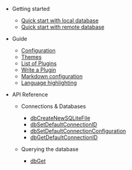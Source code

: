 - Getting started

  - [Quick start with local database](quickstart.md)
  - [Quick start with remote database](quickstart_remote.md)

- Guide

  - [Configuration](configuration.md)
  - [Themes](themes.md)
  - [List of Plugins](plugins.md)
  - [Write a Plugin](write-a-plugin.md)
  - [Markdown configuration](markdown.md)
  - [Language highlighting](language-highlight.md)

- API Reference

  - Connections & Databases
    
    - [dbCreateNewSQLiteFile](api/dbCreateNewSQLiteFile.md)
    - [dbSetDefaultConnectionID](api/dbSetDefaultConnectionID.md)
    - [dbSetDefaultConnectionConfiguration](api/dbSetDefaultConnectionConfiguration.md)
    - [dbGetDefaultConnectionID](api/dbGetDefaultConnectionID.md)

  - Querying the database

    - [dbGet](api/dbGet.md)
 

